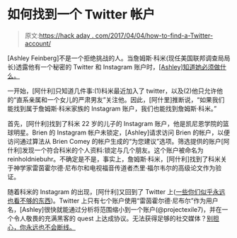 # 如何找到一个 Twitter 帐户

> 原文:[https://hack aday . com/2017/04/04/how-to-find-a-Twitter-account/](https://hackaday.com/2017/04/04/how-to-find-a-twitter-account/)

[Ashley Feinberg]不是一个拒绝挑战的人。当詹姆斯·科米(现任美国联邦调查局局长)透露他有一个秘密的 Twitter 和 Instagram 账户时，[[Ashley]知道她必须做什么。](http://gizmodo.com/this-is-almost-certainly-james-comey-s-twitter-account-1793843641)

一开始，[阿什利]只知道几件事:(1)科米最近加入了 twitter，以及(2)他只允许他的“直系亲属和一个女儿的严肃男友”关注他。因此，[阿什里]推断说，“如果我们能找到属于詹姆斯·科米家族的 Instagram 账户，我们也能找到詹姆斯·科米。”

首先，[阿什利]找到了科米 22 岁的儿子的 Instagram 账户，他是凯尼恩学院的篮球明星。Brien 的 Instagram 帐户未锁定，[Ashley]请求访问 Brien 的帐户，以便访问通过算法从 Brien Comey 的帐户生成的“为您建议”选项。筛选提供的账户[阿什利]发现一个符合科米的个人资料:锁定与几个朋友。这个账户被命名为 reinholdniebuhr。不确定是不是，事实上，詹姆斯·科米，[阿什利]找到了科米关于神学家雷茵霍尔德·尼布尔和电视福音传道者杰里·福尔韦尔的高级论文作为验证。

随着科米的 Instagram 的出现，[阿什利]又回到了 Twitter 上([一些你们似乎永远也看不够的东西](https://hackaday.com/tag/twitter/))。Twitter 上只有七个账户使用“雷茵霍尔德·尼布尔”作为用户名，[Ashley]很快就能通过分析将范围缩小到一个账户(@projectexile7)，并在一个令人敬畏的充满黑客的 quest 上达成协议。无法获得足够的社交媒体？[别担心，你永远也不会断线。](https://hackaday.com/2009/12/15/social-media-hud/)